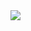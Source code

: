 <!--
## Hi there 👋

**HappyRespawnanchor/HappyRespawnanchor** is a ✨ _special_ ✨ repository because its `README.md` (this file) appears on your GitHub profile.

Here are some ideas to get you started:

- 🔭 I’m currently working on ...
- 🌱 I’m currently learning ...
- 👯 I’m looking to collaborate on ...
- 🤔 I’m looking for help with ...
- 💬 Ask me about ...
- 📫 How to reach me: ...
- 😄 Pronouns: ...
- ⚡ Fun fact: ...
-->

<div>
  <img src="https://github-readme-stats.vercel.app/api/top-langs/?username=HappyRespawnanchor&layout=donut-vertical&theme=nord&hide_border=true" align="left" />
</div>
